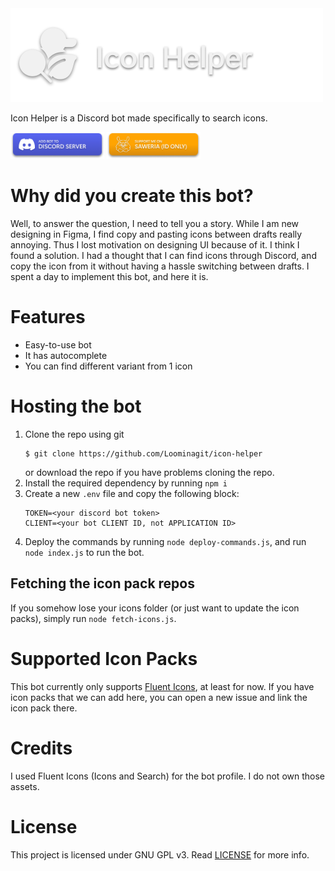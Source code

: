 <img src="/.github/assets/header.png" width=500>

Icon Helper is a Discord bot made specifically to search icons.

<a href="https://discord.com/api/oauth2/authorize?client_id=986299318476632124&permissions=274878015488&scope=bot%20applications.commands"><img src="/.github/assets/add%20bot%20button.png" width=150></a>
<a href="https://saweria.co/loominatrx"><img src="/.github/assets/support%20button.png" width=150></a>

# Why did you create this bot?
Well, to answer the question, I need to tell you a story. While I am new designing in Figma, I find copy and pasting icons between drafts really annoying. Thus I lost motivation on designing UI because of it. I think I found a solution. I had a thought that I can find icons through Discord, and copy the icon from it without having a hassle switching between drafts. I spent a day to implement this bot, and here it is.

# Features
- Easy-to-use bot
- It has autocomplete
- You can find different variant from 1 icon

# Hosting the bot
1. Clone the repo using git
   ```
   $ git clone https://github.com/Loominagit/icon-helper
   ```
   or download the repo if you have problems cloning the repo.
2. Install the required dependency by running `npm i`
3. Create a new `.env` file and copy the following block:
   ```
   TOKEN=<your discord bot token>
   CLIENT=<your bot CLIENT ID, not APPLICATION ID>
   ```
4. Deploy the commands by running `node deploy-commands.js`, and run `node index.js` to run the bot.

## Fetching the icon pack repos
If you somehow lose your icons folder (or just want to update the icon packs), simply run `node fetch-icons.js`.

# Supported Icon Packs
This bot currently only supports [Fluent Icons](https://github.com/microsoft/fluentui-system-icons), at least for now. If you have icon packs that we can add here, you can open a new issue and link the icon pack there.

# Credits
I used Fluent Icons (Icons and Search) for the bot profile. I do not own those assets.

# License
This project is licensed under GNU GPL v3. Read [LICENSE](/LICENSE) for more info.
